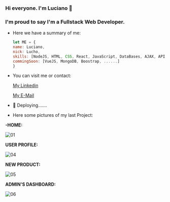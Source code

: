 ### Hi everyone. I'm Luciano 👋

### I'm proud to say I'm a Fullstack Web Developer.

<!--
**segural/segural** is a ✨ _special_ ✨ repository because its `README.md` (this file) appears on your GitHub profile.
-->

- Here we have a summary of me:

   ```javascript
   let ME = {
   name: Luciano,
   nick: Lucho,
   skills: [NodeJS, HTML, CSS, React, JavaScript, DataBases, AJAX, APIs],
   commingSoon: [VueJS, MongoDB, Boostrap, ......]
   }
   ```

- You can visit me or contact:
   
   [My Linkedin](https://www.linkedin.com/in/lugabsegura/)

   [My E-Mail](MailTo:luciano.g.segura@gmail.com)


- 🔭 Deploying.......
- Here some pictures of my last Project:

<b>-HOME:</b>

   ![01](https://user-images.githubusercontent.com/75506631/122454652-031f1980-cf82-11eb-9211-424f7e52a841.jpg)
        
<b>USER PROFILE:</b>

   ![04](https://user-images.githubusercontent.com/75506631/122454948-4083a700-cf82-11eb-8928-0aa575e383fb.jpg)
        
<b>NEW PRODUCT:</b>

   ![05](https://user-images.githubusercontent.com/75506631/122454971-45485b00-cf82-11eb-9d13-2cef1f582c14.jpg)
        
<b>ADMIN'S DASHBOARD:</b>

   ![06](https://user-images.githubusercontent.com/75506631/122454988-4aa5a580-cf82-11eb-8ae5-d9a686993eb1.jpg)
